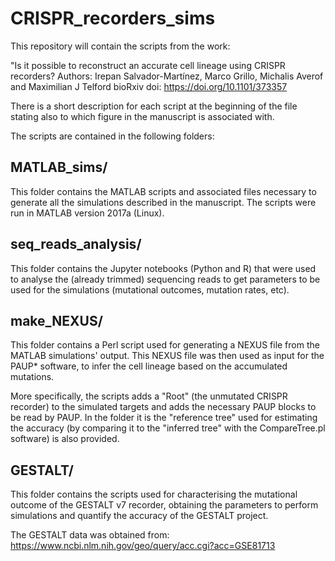 # CRISPR_recorders_sims

This repository will contain the scripts from the work:

"Is it possible to reconstruct an accurate cell lineage using CRISPR recorders?
Authors: Irepan Salvador-Martínez, Marco Grillo, Michalis Averof
and Maximilian J Telford
bioRxiv doi: https://doi.org/10.1101/373357

There is a short description for each script at the beginning of the file 
stating also to which figure in the manuscript is associated with.

The scripts are contained in the following folders:

## MATLAB_sims/

This folder contains the MATLAB scripts and associated files necessary to
generate all the simulations described in the manuscript.
The scripts were run in MATLAB version 2017a (Linux).

## seq_reads_analysis/

This folder contains the Jupyter notebooks (Python and R) that were used to
analyse the (already trimmed) sequencing reads to get parameters to be used
for the simulations (mutational outcomes, mutation rates, etc).

## make_NEXUS/

This folder contains a Perl script used for generating a NEXUS file from the
MATLAB simulations' output.
This NEXUS file was then used as input for the PAUP* software, to infer the 
cell lineage based on the accumulated mutations.

More specifically, the scripts adds a "Root" (the unmutated CRISPR recorder)
to the simulated targets and adds the necessary PAUP blocks to be read by PAUP.
In the folder it is the "reference tree" used for estimating the accuracy (by 
comparing it to the "inferred tree" with the CompareTree.pl software) is also
provided.

## GESTALT/

This folder contains the scripts used for characterising the mutational outcome
of the GESTALT v7 recorder, obtaining the parameters to perform simulations and 
quantify the accuracy of the GESTALT project.

The GESTALT data was obtained from:
https://www.ncbi.nlm.nih.gov/geo/query/acc.cgi?acc=GSE81713
